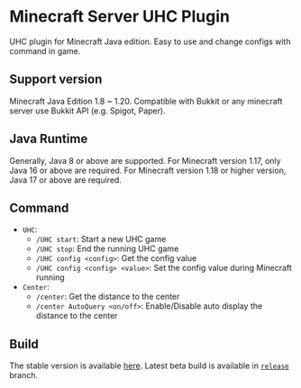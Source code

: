 # Minecraft Server UHC Plugin
UHC plugin for Minecraft Java edition. Easy to use and change configs with command in game.

## Support version
Minecraft Java Edition 1.8 ~ 1.20. Compatible with Bukkit or any minecraft server use Bukkit API (e.g. Spigot, Paper).

## Java Runtime
Generally, Java 8 or above are supported. For Minecraft version 1.17, only Java 16 or above are required. For Minecraft version 1.18 or higher version, Java 17 or above are required.

## Command
* `UHC`:
  * `/UHC start`: Start a new UHC game
  * `/UHC stop`: End the running UHC game
  * `/UHC config <config>`: Get the config value
  * `/UHC config <config> <value>`: Set the config value during Minecraft running
* `Center`:
  * `/center`: Get the distance to the center
  * `/center AutoQuery <on/off>`: Enable/Disable auto display the distance to the center

## Build
The stable version is available [here](https://github.com/XZTDean/UhcPlugin/releases/latest).
Latest beta build is available in [`release`](https://github.com/XZTDean/UhcPlugin/tree/release) branch.